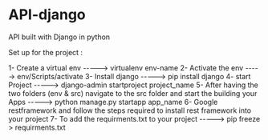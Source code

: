 # API-django
API built with Django in python 

Set up for the project :

1- Create a virtual env -----> virtualenv env-name 
2- Activate the env -----> env/Scripts/activate 
3- Install django -----> pip install django 
4- start Project -----> django-admin startproject project_name 
5- After having the two folders (env & src) navigate to the src folder and start the building your Apps -----> python manage.py startapp app_name 
6- Google restframework and follow the steps required to install rest framework into your project 
7- To add the requirments.txt to your project -----> pip freeze > requirments.txt

